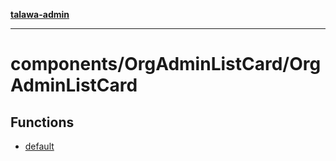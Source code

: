[**talawa-admin**](../../../README.md)

***

# components/OrgAdminListCard/OrgAdminListCard

## Functions

- [default](functions/default.md)
